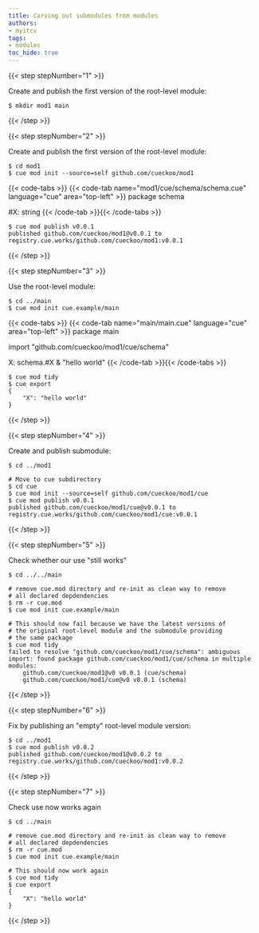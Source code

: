 ```yaml
---
title: Carving out submodules from modules
authors:
- myitcv
tags:
- modules
toc_hide: true
---
```


<!-- vim_ syntax highlighting hack -->

{{< step stepNumber="1" >}}

Create and publish the first version of the root-level module:

```text { title="TERMINAL" type="terminal" codeToCopy="bWtkaXIgbW9kMSBtYWlu" }
$ mkdir mod1 main
```

{{< /step >}}

{{< step stepNumber="2" >}}

Create and publish the first version of the root-level module:

```text { title="TERMINAL" type="terminal" codeToCopy="Y2QgbW9kMQpjdWUgbW9kIGluaXQgLS1zb3VyY2U9c2VsZiBnaXRodWIuY29tL2N1ZWNrb28vbW9kMQ==" }
$ cd mod1
$ cue mod init --source=self github.com/cueckoo/mod1
```

{{< code-tabs >}}
{{< code-tab name="mod1/cue/schema/schema.cue" language="cue" area="top-left" >}}
package schema

#X: string
{{< /code-tab >}}{{< /code-tabs >}}

```text { title="TERMINAL" type="terminal" codeToCopy="Y3VlIG1vZCBwdWJsaXNoIHYwLjAuMQ==" }
$ cue mod publish v0.0.1
published github.com/cueckoo/mod1@v0.0.1 to registry.cue.works/github.com/cueckoo/mod1:v0.0.1
```

{{< /step >}}


{{< step stepNumber="3" >}}

Use the root-level module:

```text { title="TERMINAL" type="terminal" codeToCopy="Y2QgLi4vbWFpbgpjdWUgbW9kIGluaXQgY3VlLmV4YW1wbGUvbWFpbg==" }
$ cd ../main
$ cue mod init cue.example/main
```

{{< code-tabs >}}
{{< code-tab name="main/main.cue" language="cue" area="top-left" >}}
package main

import "github.com/cueckoo/mod1/cue/schema"

X: schema.#X & "hello world"
{{< /code-tab >}}{{< /code-tabs >}}

```text { title="TERMINAL" type="terminal" codeToCopy="Y3VlIG1vZCB0aWR5CmN1ZSBleHBvcnQ=" }
$ cue mod tidy
$ cue export
{
    "X": "hello world"
}
```

{{< /step >}}


{{< step stepNumber="4" >}}

Create and publish submodule:

```text { title="TERMINAL" type="terminal" codeToCopy="Y2QgLi4vbW9kMQpjZCBjdWUKY3VlIG1vZCBpbml0IC0tc291cmNlPXNlbGYgZ2l0aHViLmNvbS9jdWVja29vL21vZDEvY3VlCmN1ZSBtb2QgcHVibGlzaCB2MC4wLjE=" }
$ cd ../mod1

# Move to cue subdirectory
$ cd cue
$ cue mod init --source=self github.com/cueckoo/mod1/cue
$ cue mod publish v0.0.1
published github.com/cueckoo/mod1/cue@v0.0.1 to registry.cue.works/github.com/cueckoo/mod1/cue:v0.0.1
```

{{< /step >}}


{{< step stepNumber="5" >}}

Check whether our use "still works"

```text { title="TERMINAL" type="terminal" codeToCopy="Y2QgLi4vLi4vbWFpbgpybSAtciBjdWUubW9kCmN1ZSBtb2QgaW5pdCBjdWUuZXhhbXBsZS9tYWluCmN1ZSBtb2QgdGlkeQ==" }
$ cd ../../main

# remove cue.mod directory and re-init as clean way to remove
# all declared depdendencies
$ rm -r cue.mod
$ cue mod init cue.example/main

# This should now fail because we have the latest versions of
# the original root-level module and the submodule providing
# the same package
$ cue mod tidy
failed to resolve "github.com/cueckoo/mod1/cue/schema": ambiguous import: found package github.com/cueckoo/mod1/cue/schema in multiple modules:
	github.com/cueckoo/mod1@v0 v0.0.1 (cue/schema)
	github.com/cueckoo/mod1/cue@v0 v0.0.1 (schema)
```

{{< /step >}}


{{< step stepNumber="6" >}}

Fix by publishing an "empty" root-level module version:

```text { title="TERMINAL" type="terminal" codeToCopy="Y2QgLi4vbW9kMQpjdWUgbW9kIHB1Ymxpc2ggdjAuMC4y" }
$ cd ../mod1
$ cue mod publish v0.0.2
published github.com/cueckoo/mod1@v0.0.2 to registry.cue.works/github.com/cueckoo/mod1:v0.0.2
```

{{< /step >}}


{{< step stepNumber="7" >}}

Check use now works again

```text { title="TERMINAL" type="terminal" codeToCopy="Y2QgLi4vbWFpbgpybSAtciBjdWUubW9kCmN1ZSBtb2QgaW5pdCBjdWUuZXhhbXBsZS9tYWluCmN1ZSBtb2QgdGlkeQpjdWUgZXhwb3J0" }
$ cd ../main

# remove cue.mod directory and re-init as clean way to remove
# all declared depdendencies
$ rm -r cue.mod
$ cue mod init cue.example/main

# This should now work again
$ cue mod tidy
$ cue export
{
    "X": "hello world"
}
```

{{< /step >}}
